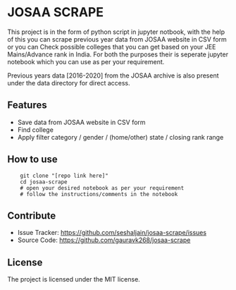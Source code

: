 # JOSAA SCRAPE

This project is in the form of python script in jupyter notbook, with the help of this you can scrape previous year data from JOSAA website in CSV form or you can Check possible colleges that you can get based on your JEE Mains/Advance rank in India. For both the purposes their is seperate jupyter notebook which you can use as per your requirement.

Previous years data [2016-2020] from the JOSAA archive is also present under the data directory for direct access.

Features
--------

- Save data from JOSAA website in CSV form
- Find college
- Apply filter category / gender / (home/other) state / closing rank range
 
How to use
------------

```
    git clone "[repo link here]"
    cd josaa-scrape
    # open your desired notebook as per your requirement
    # follow the instructions/comments in the notebook
```

Contribute
----------

- Issue Tracker: https://github.com/seshaljain/josaa-scrape/issues
- Source Code: https://github.com/gauravk268/josaa-scrape

License
-------

The project is licensed under the MIT license.
